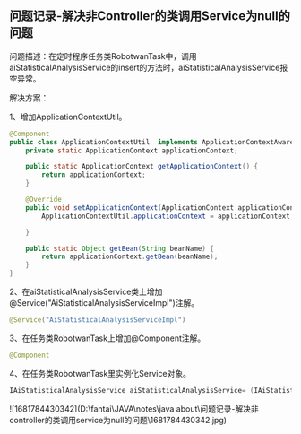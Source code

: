 ## 问题记录-解决非Controller的类调用Service为null的问题

问题描述：在定时程序任务类RobotwanTask中，调用aiStatisticalAnalysisService的insert的方法时，aiStatisticalAnalysisService报空异常。

解决方案：

1、增加ApplicationContextUtil。

```java
@Component
public class ApplicationContextUtil  implements ApplicationContextAware {
    private static ApplicationContext applicationContext;

    public static ApplicationContext getApplicationContext() {
        return applicationContext;
    }

    @Override
    public void setApplicationContext(ApplicationContext applicationContext) throws BeansException {
        ApplicationContextUtil.applicationContext = applicationContext;

    }

    public static Object getBean(String beanName) {
        return applicationContext.getBean(beanName);
    }
}
```

2、在aiStatisticalAnalysisService类上增加@Service("AiStatisticalAnalysisServiceImpl")注解。

```java
@Service("AiStatisticalAnalysisServiceImpl")
```

3、在任务类RobotwanTask上增加@Component注解。

```java
@Component
```

4、在任务类RobotwanTask里实例化Service对象。

```java
IAiStatisticalAnalysisService aiStatisticalAnalysisService= (IAiStatisticalAnalysisService) ApplicationContextUtil.getBean("AiStatisticalAnalysisServiceImpl");
```

![1681784430342](D:\fantai\JAVA\notes\java about\问题记录-解决非controller的类调用service为null的问题\1681784430342.jpg)